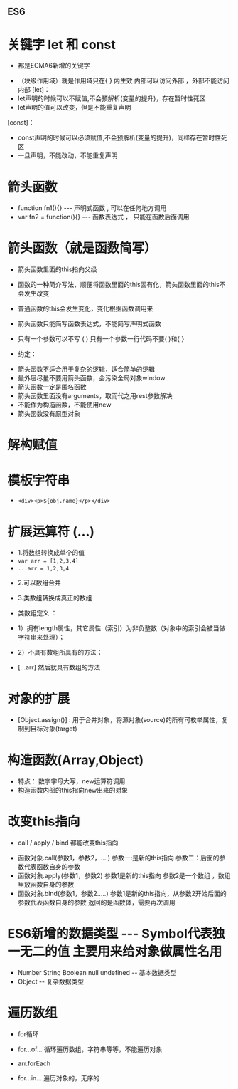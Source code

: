 

## ES6

# 关键字 let 和 const
*  都是ECMA6新增的关键字
- （块级作用域）就是作用域只在{ } 内生效 内部可以访问外部 ，外部不能访问内部
[let]：
- let声明的时候可以不赋值,不会预解析(变量的提升)，存在暂时性死区
- let声明的值可以改变，但是不能重复声明

[const]：
- const声明的时候可以必须赋值,不会预解析(变量的提升)，同样存在暂时性死区
- 一旦声明，不能改动，不能重复声明


# 箭头函数
- function fn1(){} --- 声明式函数 , 可以在任何地方调用
- var fn2 = function(){}  --- 函数表达式 ， 只能在函数后面调用

# 箭头函数（就是函数简写）
- 箭头函数里面的this指向父级
- 函数的一种简介写法，顺便将函数里面的this固有化，箭头函数里面的this不会发生改变
- 普通函数的this会发生变化，变化根据函数调用来

- 箭头函数只能简写函数表达式，不能简写声明式函数
- 只有一个参数可以不写 ( )  只有一个参数一行代码不要( )和{ }

* 约定：
- 箭头函数不适合用于复杂的逻辑，适合简单的逻辑
- 最外层尽量不要用箭头函数，会污染全局对象window
- 箭头函数一定是匿名函数
- 箭头函数里面没有arguments，取而代之用rest参数解决
- 不能作为构造函数，不能使用new
- 箭头函数没有原型对象


# 解构赋值


# 模板字符串
- ` <div><p>${obj.name}</p></div> `


# 扩展运算符 (...)
- 1.将数组转换成单个的值
- `var arr = [1,2,3,4]  `
- ` ...arr = 1,2,3,4 `

* 2.可以数组合并

* 3.类数组转换成真正的数组
* 类数组定义 ：
- 1）拥有length属性，其它属性（索引）为非负整数（对象中的索引会被当做字符串来处理）；
- 2）不具有数组所具有的方法；

- [...arr]  然后就具有数组的方法

# 对象的扩展
* [Object.assign()] : 用于合并对象，将源对象(source)的所有可枚举属性，复制到目标对象(target)


# 构造函数(Array,Object)
* 特点： 数字字母大写，new运算符调用
* 构造函数内部的this指向new出来的对象 


# 改变this指向
* call / apply / bind 都能改变this指向 
- 函数对象.call(参数1，参数2，....) 参数一:是新的this指向  参数二：后面的参数代表函数自身的参数  
- 函数对象.apply(参数1，参数2) 参数1是新的this指向  参数2是一个数组 ，数组里放函数自身的参数
- 函数对象.bind(参数1，参数2.....) 参数1是新的this指向，从参数2开始后面的参数代表函数自身的参数 返回的是函数体，需要再次调用

# ES6新增的数据类型 --- Symbol代表独一无二的值 主要用来给对象做属性名用
* Number String Boolean null undefined  -- 基本数据类型
* Object -- 复杂数据类型

# 遍历数组
* for循环
* for...of... 循环遍历数组，字符串等等，不能遍历对象
* arr.forEach

* for...in... 遍历对象的，无序的